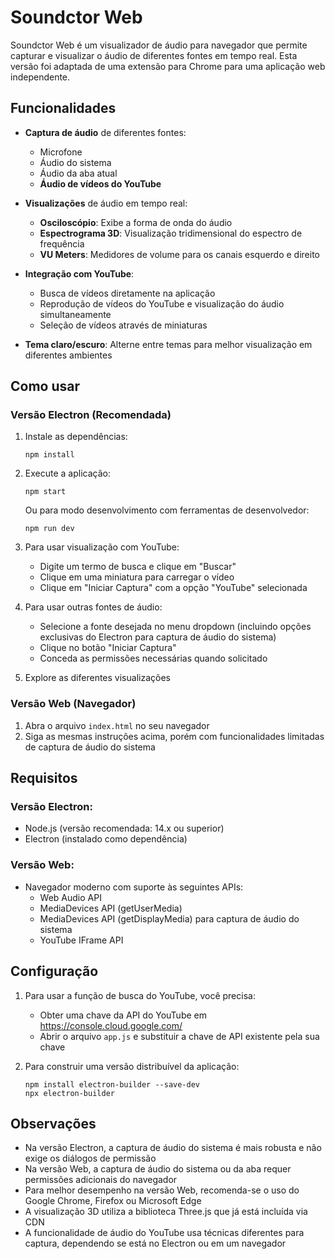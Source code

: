 # Soundctor Web

Soundctor Web é um visualizador de áudio para navegador que permite capturar e visualizar o áudio de diferentes fontes em tempo real. Esta versão foi adaptada de uma extensão para Chrome para uma aplicação web independente.

## Funcionalidades

- **Captura de áudio** de diferentes fontes:
  - Microfone
  - Áudio do sistema 
  - Áudio da aba atual
  - **Áudio de vídeos do YouTube**

- **Visualizações** de áudio em tempo real:
  - **Osciloscópio**: Exibe a forma de onda do áudio
  - **Espectrograma 3D**: Visualização tridimensional do espectro de frequência
  - **VU Meters**: Medidores de volume para os canais esquerdo e direito

- **Integração com YouTube**:
  - Busca de vídeos diretamente na aplicação
  - Reprodução de vídeos do YouTube e visualização do áudio simultaneamente
  - Seleção de vídeos através de miniaturas

- **Tema claro/escuro**: Alterne entre temas para melhor visualização em diferentes ambientes

## Como usar

### Versão Electron (Recomendada)

1. Instale as dependências:
   ```
   npm install
   ```

2. Execute a aplicação:
   ```
   npm start
   ```
   
   Ou para modo desenvolvimento com ferramentas de desenvolvedor:
   ```
   npm run dev
   ```

3. Para usar visualização com YouTube:
   - Digite um termo de busca e clique em "Buscar"
   - Clique em uma miniatura para carregar o vídeo
   - Clique em "Iniciar Captura" com a opção "YouTube" selecionada

4. Para usar outras fontes de áudio:
   - Selecione a fonte desejada no menu dropdown (incluindo opções exclusivas do Electron para captura de áudio do sistema)
   - Clique no botão "Iniciar Captura"
   - Conceda as permissões necessárias quando solicitado

5. Explore as diferentes visualizações

### Versão Web (Navegador)

1. Abra o arquivo `index.html` no seu navegador
2. Siga as mesmas instruções acima, porém com funcionalidades limitadas de captura de áudio do sistema

## Requisitos

### Versão Electron:
- Node.js (versão recomendada: 14.x ou superior)
- Electron (instalado como dependência)

### Versão Web:
- Navegador moderno com suporte às seguintes APIs:
  - Web Audio API
  - MediaDevices API (getUserMedia)
  - MediaDevices API (getDisplayMedia) para captura de áudio do sistema
  - YouTube IFrame API

## Configuração

1. Para usar a função de busca do YouTube, você precisa:
   - Obter uma chave da API do YouTube em https://console.cloud.google.com/
   - Abrir o arquivo `app.js` e substituir a chave de API existente pela sua chave

2. Para construir uma versão distribuível da aplicação:
   ```
   npm install electron-builder --save-dev
   npx electron-builder
   ```

## Observações

- Na versão Electron, a captura de áudio do sistema é mais robusta e não exige os diálogos de permissão
- Na versão Web, a captura de áudio do sistema ou da aba requer permissões adicionais do navegador
- Para melhor desempenho na versão Web, recomenda-se o uso do Google Chrome, Firefox ou Microsoft Edge
- A visualização 3D utiliza a biblioteca Three.js que já está incluída via CDN
- A funcionalidade de áudio do YouTube usa técnicas diferentes para captura, dependendo se está no Electron ou em um navegador